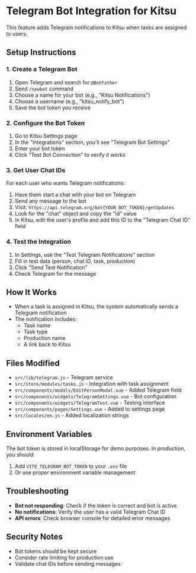 # Telegram Bot Integration for Kitsu

This feature adds Telegram notifications to Kitsu when tasks are assigned to users.

## Setup Instructions

### 1. Create a Telegram Bot

1. Open Telegram and search for `@BotFather`
2. Send `/newbot` command
3. Choose a name for your bot (e.g., "Kitsu Notifications")
4. Choose a username (e.g., "kitsu_notify_bot")
5. Save the bot token you receive

### 2. Configure the Bot Token

1. Go to Kitsu Settings page
2. In the "Integrations" section, you'll see "Telegram Bot Settings"
3. Enter your bot token
4. Click "Test Bot Connection" to verify it works

### 3. Get User Chat IDs

For each user who wants Telegram notifications:

1. Have them start a chat with your bot on Telegram
2. Send any message to the bot
3. Visit: `https://api.telegram.org/bot{YOUR_BOT_TOKEN}/getUpdates`
4. Look for the "chat" object and copy the "id" value
5. In Kitsu, edit the user's profile and add this ID to the "Telegram Chat ID" field

### 4. Test the Integration

1. In Settings, use the "Test Telegram Notifications" section
2. Fill in test data (person, chat ID, task, production)
3. Click "Send Test Notification"
4. Check Telegram for the message

## How It Works

- When a task is assigned in Kitsu, the system automatically sends a Telegram notification
- The notification includes:
  - Task name
  - Task type
  - Production name
  - A link back to Kitsu

## Files Modified

- `src/lib/telegram.js` - Telegram service
- `src/store/modules/tasks.js` - Integration with task assignment
- `src/components/modals/EditPersonModal.vue` - Added Telegram field
- `src/components/widgets/TelegramSettings.vue` - Bot configuration
- `src/components/widgets/TelegramTest.vue` - Testing interface
- `src/components/pages/Settings.vue` - Added to settings page
- `src/locales/en.js` - Added localization strings

## Environment Variables

The bot token is stored in localStorage for demo purposes. In production, you should:

1. Add `VITE_TELEGRAM_BOT_TOKEN` to your `.env` file
2. Or use proper environment variable management

## Troubleshooting

- **Bot not responding**: Check if the token is correct and bot is active
- **No notifications**: Verify the user has a valid Telegram Chat ID
- **API errors**: Check browser console for detailed error messages

## Security Notes

- Bot tokens should be kept secure
- Consider rate limiting for production use
- Validate chat IDs before sending messages 